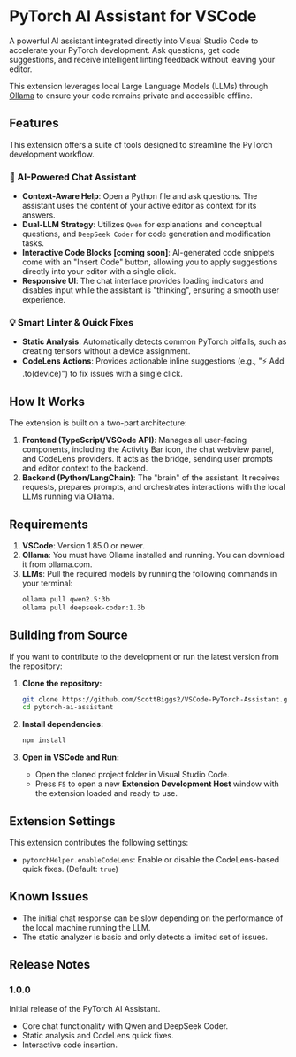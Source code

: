 # PyTorch AI Assistant for VSCode

A powerful AI assistant integrated directly into Visual Studio Code to accelerate your PyTorch development. Ask questions, get code suggestions, and receive intelligent linting feedback without leaving your editor.

This extension leverages local Large Language Models (LLMs) through [Ollama](https://ollama.com/) to ensure your code remains private and accessible offline.


## Features

This extension offers a suite of tools designed to streamline the PyTorch development workflow.

### 🤖 AI-Powered Chat Assistant
- **Context-Aware Help**: Open a Python file and ask questions. The assistant uses the content of your active editor as context for its answers.
- **Dual-LLM Strategy**: Utilizes `Qwen` for explanations and conceptual questions, and `DeepSeek Coder` for code generation and modification tasks.
- **Interactive Code Blocks [coming soon]**: AI-generated code snippets come with an "Insert Code" button, allowing you to apply suggestions directly into your editor with a single click.
- **Responsive UI**: The chat interface provides loading indicators and disables input while the assistant is "thinking", ensuring a smooth user experience.

### 💡 Smart Linter & Quick Fixes
- **Static Analysis**: Automatically detects common PyTorch pitfalls, such as creating tensors without a device assignment.
- **CodeLens Actions**: Provides actionable inline suggestions (e.g., "⚡ Add .to(device)") to fix issues with a single click.

## How It Works

The extension is built on a two-part architecture:

1.  **Frontend (TypeScript/VSCode API)**: Manages all user-facing components, including the Activity Bar icon, the chat webview panel, and CodeLens providers. It acts as the bridge, sending user prompts and editor context to the backend.
2.  **Backend (Python/LangChain)**: The "brain" of the assistant. It receives requests, prepares prompts, and orchestrates interactions with the local LLMs running via Ollama.

## Requirements

1.  **VSCode**: Version 1.85.0 or newer.
2.  **Ollama**: You must have Ollama installed and running. You can download it from ollama.com.
3.  **LLMs**: Pull the required models by running the following commands in your terminal:
    ```sh
    ollama pull qwen2.5:3b
    ollama pull deepseek-coder:1.3b
    ```

## Building from Source

If you want to contribute to the development or run the latest version from the repository:

1.  **Clone the repository:**
    ```sh
    git clone https://github.com/ScottBiggs2/VSCode-PyTorch-Assistant.git
    cd pytorch-ai-assistant
    ```

2.  **Install dependencies:**
    ```sh
    npm install
    ```

3.  **Open in VSCode and Run:**
    - Open the cloned project folder in Visual Studio Code.
    - Press `F5` to open a new **Extension Development Host** window with the extension loaded and ready to use.


## Extension Settings

This extension contributes the following settings:

*   `pytorchHelper.enableCodeLens`: Enable or disable the CodeLens-based quick fixes. (Default: `true`)

## Known Issues

*   The initial chat response can be slow depending on the performance of the local machine running the LLM.
*   The static analyzer is basic and only detects a limited set of issues.

## Release Notes

### 1.0.0

Initial release of the PyTorch AI Assistant.
- Core chat functionality with Qwen and DeepSeek Coder.
- Static analysis and CodeLens quick fixes.
- Interactive code insertion.


